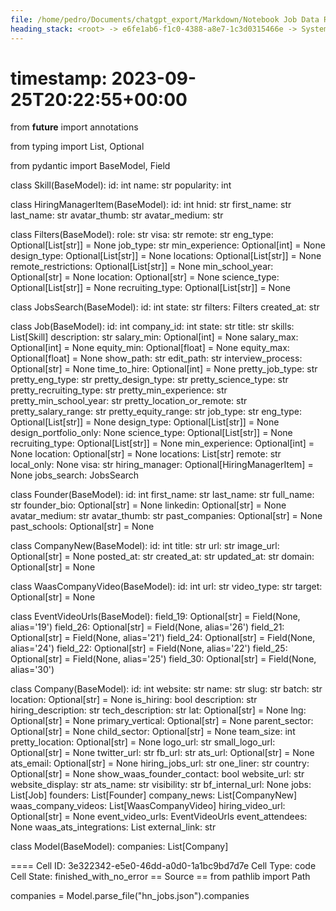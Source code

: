 ```yaml
---
file: /home/pedro/Documents/chatgpt_export/Markdown/Notebook Job Data Retrieval.md
heading_stack: <root> -> e6fe1ab6-f1c0-4388-a8e7-1c3d0315466e -> System -> 24b915fb-e8ff-4102-a875-7f7ea2e2a439 -> System -> aaa2b941-2299-4711-b7fd-52b2da380ed6 -> User -> 6b4fac93-b94a-4f43-82b6-a7a4868044f3 -> Assistant -> c63832c2-df1d-4483-aa9f-ab7e910c8f16 -> Tool -> generated by datamodel-codegen: -> filename:  hn_jobs.json -> timestamp: 2023-09-25T20:22:55+00:00 -> 7b502702-4ce6-40b4-a0ef-439d804f78d0 -> Assistant -> aaa2543c-cd16-4a49-a6dd-36e85c82c60d -> User -> e4e1553a-f7a4-423f-9b5e-134aa2af861c -> Assistant -> 1ca395da-d1b3-4508-8161-5abf783be70e -> Tool -> generated by datamodel-codegen: -> filename:  hn_jobs.json -> timestamp: 2023-09-25T20:22:55+00:00 -> Show a random company -> 5d3bf0ba-b6ce-43f7-a5ca-3fb27a031604 -> Assistant -> aaa20425-66a2-4835-8049-deec7f8467e5 -> User -> 8b440c17-4bdf-495b-b2ae-dc5e8dd7d533 -> Assistant -> 9109e1e2-41f1-493c-b9fa-e314ed35a8ff -> Tool -> generated by datamodel-codegen: -> filename:  hn_jobs.json -> timestamp: 2023-09-25T20:22:55+00:00 -> Show a random company -> 4e987c7e-6f39-476e-ad69-a6cf0713e1ed -> Assistant -> aaa27db9-6747-43da-8090-16c8aa422c6e -> User -> b15cc185-bd79-4692-9c5e-7a893c810569 -> Assistant -> 97ca0ab7-bc48-4897-9931-1d973fd70e02 -> Tool -> generated by datamodel-codegen: -> filename:  hn_jobs.json -> timestamp: 2023-09-25T20:22:55+00:00 -> Show a random company -> 5eff3979-8823-494c-9df9-cb5f88db426e -> Assistant -> 150d31f9-c649-4cb9-a257-f43b09a2e0b8 -> Tool -> Information Related to Job Openings -> 43f9b0f0-a070-41d9-9d64-5204f759d079 -> Assistant -> aaa28917-1835-4887-87e5-a45617870c70 -> User -> debbc83c-7055-4385-96af-f7224ba79aef -> Assistant -> 4eda622a-65b1-480f-9651-9bbbf2b5f8a2 -> Tool -> generated by datamodel-codegen: -> filename:  hn_jobs.json -> timestamp: 2023-09-25T20:22:55+00:00
---
```

#   timestamp: 2023-09-25T20:22:55+00:00

from __future__ import annotations

from typing import List, Optional

from pydantic import BaseModel, Field


class Skill(BaseModel):
    id: int
    name: str
    popularity: int


class HiringManagerItem(BaseModel):
    id: int
    hnid: str
    first_name: str
    last_name: str
    avatar_thumb: str
    avatar_medium: str


class Filters(BaseModel):
    role: str
    visa: str
    remote: str
    eng_type: Optional[List[str]] = None
    job_type: str
    min_experience: Optional[int] = None
    design_type: Optional[List[str]] = None
    locations: Optional[List[str]] = None
    remote_restrictions: Optional[List[str]] = None
    min_school_year: Optional[str] = None
    location: Optional[str] = None
    science_type: Optional[List[str]] = None
    recruiting_type: Optional[List[str]] = None


class JobsSearch(BaseModel):
    id: int
    state: str
    filters: Filters
    created_at: str


class Job(BaseModel):
    id: int
    company_id: int
    state: str
    title: str
    skills: List[Skill]
    description: str
    salary_min: Optional[int] = None
    salary_max: Optional[int] = None
    equity_min: Optional[float] = None
    equity_max: Optional[float] = None
    show_path: str
    edit_path: str
    interview_process: Optional[str] = None
    time_to_hire: Optional[int] = None
    pretty_job_type: str
    pretty_eng_type: str
    pretty_design_type: str
    pretty_science_type: str
    pretty_recruiting_type: str
    pretty_min_experience: str
    pretty_min_school_year: str
    pretty_location_or_remote: str
    pretty_salary_range: str
    pretty_equity_range: str
    job_type: str
    eng_type: Optional[List[str]] = None
    design_type: Optional[List[str]] = None
    design_portfolio_only: None
    science_type: Optional[List[str]] = None
    recruiting_type: Optional[List[str]] = None
    min_experience: Optional[int] = None
    location: Optional[str] = None
    locations: List[str]
    remote: str
    local_only: None
    visa: str
    hiring_manager: Optional[HiringManagerItem] = None
    jobs_search: JobsSearch


class Founder(BaseModel):
    id: int
    first_name: str
    last_name: str
    full_name: str
    founder_bio: Optional[str] = None
    linkedin: Optional[str] = None
    avatar_medium: str
    avatar_thumb: str
    past_companies: Optional[str] = None
    past_schools: Optional[str] = None


class CompanyNew(BaseModel):
    id: int
    title: str
    url: str
    image_url: Optional[str] = None
    posted_at: str
    created_at: str
    updated_at: str
    domain: Optional[str] = None


class WaasCompanyVideo(BaseModel):
    id: int
    url: str
    video_type: str
    target: Optional[str] = None


class EventVideoUrls(BaseModel):
    field_19: Optional[str] = Field(None, alias='19')
    field_26: Optional[str] = Field(None, alias='26')
    field_21: Optional[str] = Field(None, alias='21')
    field_24: Optional[str] = Field(None, alias='24')
    field_22: Optional[str] = Field(None, alias='22')
    field_25: Optional[str] = Field(None, alias='25')
    field_30: Optional[str] = Field(None, alias='30')


class Company(BaseModel):
    id: int
    website: str
    name: str
    slug: str
    batch: str
    location: Optional[str] = None
    is_hiring: bool
    description: str
    hiring_description: str
    tech_description: str
    lat: Optional[str] = None
    lng: Optional[str] = None
    primary_vertical: Optional[str] = None
    parent_sector: Optional[str] = None
    child_sector: Optional[str] = None
    team_size: int
    pretty_location: Optional[str] = None
    logo_url: str
    small_logo_url: Optional[str] = None
    twitter_url: str
    fb_url: str
    ats_url: Optional[str] = None
    ats_email: Optional[str] = None
    hiring_jobs_url: str
    one_liner: str
    country: Optional[str] = None
    show_waas_founder_contact: bool
    website_url: str
    website_display: str
    ats_name: str
    visibility: str
    bf_internal_url: None
    jobs: List[Job]
    founders: List[Founder]
    company_news: List[CompanyNew]
    waas_company_videos: List[WaasCompanyVideo]
    hiring_video_url: Optional[str] = None
    event_video_urls: EventVideoUrls
    event_attendees: None
    waas_ats_integrations: List
    external_link: str


class Model(BaseModel):
    companies: List[Company]

==== Cell ID: 3e322342-e5e0-46dd-a0d0-1a1bc9bd7d7e
Cell Type: code
Cell State: finished_with_no_error
== Source ==
from pathlib import Path

companies = Model.parse_file("hn_jobs.json").companies
